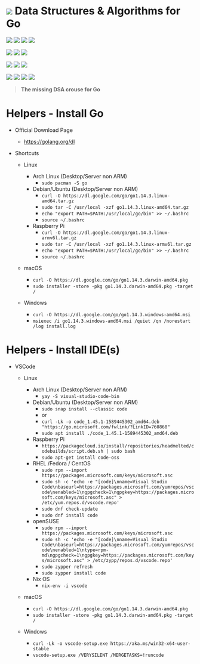 # ![](https://fonts.gstatic.com/s/i/materialiconsoutlined/flare/v4/24px.svg) Data Structures &amp; Algorithms for Go
[![](https://img.shields.io/github/v/release/codemodify/dsa-book-go?style=flat-square)](https://github.com/codemodify/dsa-book-go/releases/latest)
![](https://img.shields.io/github/languages/code-size/codemodify/dsa-book-go?style=flat-square)
![](https://img.shields.io/github/last-commit/codemodify/dsa-book-go?style=flat-square)
[![](https://img.shields.io/badge/license-0--license-brightgreen?style=flat-square)](https://github.com/codemodify/TheFreeLicense)

![](https://img.shields.io/github/workflow/status/codemodify/dsa-book-go/qa?style=flat-square)
![](https://img.shields.io/github/issues/codemodify/dsa-book-go?style=flat-square)
[![](https://goreportcard.com/badge/github.com/codemodify/dsa-book-go?style=flat-square)](https://goreportcard.com/report/github.com/codemodify/dsa-book-go)

[![](https://img.shields.io/badge/godoc-reference-brightgreen?style=flat-square)](https://godoc.org/github.com/codemodify/dsa-book-go)
![](https://img.shields.io/badge/PRs-welcome-brightgreen.svg?style=flat-square)
![](https://img.shields.io/gitter/room/codemodify/dsa-book-go?style=flat-square)

![](https://img.shields.io/github/contributors/codemodify/dsa-book-go?style=flat-square)
![](https://img.shields.io/github/stars/codemodify/dsa-book-go?style=flat-square)
![](https://img.shields.io/github/watchers/codemodify/dsa-book-go?style=flat-square)
![](https://img.shields.io/github/forks/codemodify/dsa-book-go?style=flat-square)

>__The missing DSA crouse for Go__

# Helpers - Install Go
- Official Download Page
	- https://golang.org/dl

- Shortcuts
	- Linux
		- Arch Linux (Desktop/Server non ARM)
			- `sudo pacman -S go`
		- Debian/Ubuntu (Desktop/Server non ARM)
			- `curl -O https://dl.google.com/go/go1.14.3.linux-amd64.tar.gz`
			- `sudo tar -C /usr/local -xzf go1.14.3.linux-amd64.tar.gz`
			- `echo "export PATH=$PATH:/usr/local/go/bin" >> ~/.bashrc`
			- `source ~/.bashrc`
		- Raspberry Pi
			- `curl -O https://dl.google.com/go/go1.14.3.linux-armv6l.tar.gz`
			- `sudo tar -C /usr/local -xzf go1.14.3.linux-armv6l.tar.gz`
			- `echo "export PATH=$PATH:/usr/local/go/bin" >> ~/.bashrc`
			- `source ~/.bashrc`

	- macOS
		- `curl -O https://dl.google.com/go/go1.14.3.darwin-amd64.pkg`
		- `sudo installer -store -pkg go1.14.3.darwin-amd64.pkg -target /`

	- Windows
		- `curl -O https://dl.google.com/go/go1.14.3.windows-amd64.msi`
		- `msiexec /i go1.14.3.windows-amd64.msi /quiet /qn /norestart /log install.log`

# Helpers - Install IDE(s)
- VSCode
	- Linux
		- Arch Linux (Desktop/Server non ARM)
			- `yay -S visual-studio-code-bin`
		- Debian/Ubuntu (Desktop/Server non ARM)
			- `sudo snap install --classic code`
			- or
			- `curl -Lk -o code_1.45.1-1589445302_amd64.deb "https://go.microsoft.com/fwlink/?LinkID=760868"`
			- `sudo apt install ./code_1.45.1-1589445302_amd64.deb`
		- Raspberry Pi
			- `https://packagecloud.io/install/repositories/headmelted/codebuilds/script.deb.sh | sudo bash`
			- `sudo apt-get install code-oss`
		- RHEL /Fedora / CentOS
			- `sudo rpm --import https://packages.microsoft.com/keys/microsoft.asc`
			- `sudo sh -c 'echo -e "[code]\nname=Visual Studio Code\nbaseurl=https://packages.microsoft.com/yumrepos/vscode\nenabled=1\ngpgcheck=1\ngpgkey=https://packages.microsoft.com/keys/microsoft.asc" > /etc/yum.repos.d/vscode.repo'`
			- `sudo dnf check-update`
			- `sudo dnf install code`
		- openSUSE
			- `sudo rpm --import https://packages.microsoft.com/keys/microsoft.asc`
			- `sudo sh -c 'echo -e "[code]\nname=Visual Studio Code\nbaseurl=https://packages.microsoft.com/yumrepos/vscode\nenabled=1\ntype=rpm-md\ngpgcheck=1\ngpgkey=https://packages.microsoft.com/keys/microsoft.asc" > /etc/zypp/repos.d/vscode.repo'`
			- `sudo zypper refresh`
			- `sudo zypper install code`
		- Nix OS
			- `nix-env -i vscode`

	- macOS
		- `curl -O https://dl.google.com/go/go1.14.3.darwin-amd64.pkg`
		- `sudo installer -store -pkg go1.14.3.darwin-amd64.pkg -target /`

	- Windows
		- `curl -Lk -o vscode-setup.exe https://aka.ms/win32-x64-user-stable`
		- `vscode-setup.exe /VERYSILENT /MERGETASKS=!runcode`
